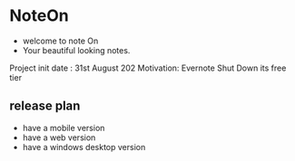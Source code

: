 # NoteOn

* welcome to note On
* Your beautiful looking notes.


Project init date : 31st August 202
Motivation: Evernote Shut Down its free tier

## release plan
* have a mobile version 
* have a web version
* have a windows desktop version


